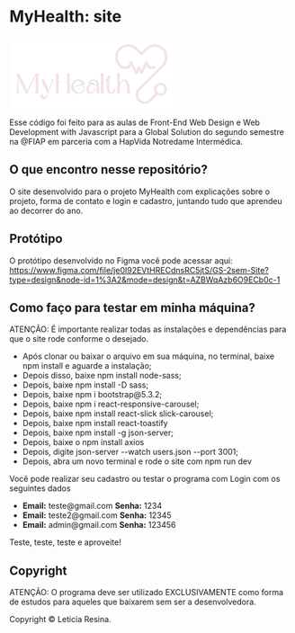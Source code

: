 # MyHealth: site

![Alt text](./src/assets/logoMyHealth.png)

Esse código foi feito para as aulas de Front-End Web Design e Web Development with Javascript para a Global Solution do segundo semestre na @FIAP em parceria com a HapVida Notredame Intermédica.

## O que encontro nesse repositório?

O site desenvolvido para o projeto MyHealth com explicações sobre o projeto, forma de contato e login e cadastro, juntando tudo que aprendeu ao decorrer do ano.

## Protótipo

O protótipo desenvolvido no Figma você pode acessar aqui: https://www.figma.com/file/je0I92EVtHRECdnsRC5jtS/GS-2sem-Site?type=design&node-id=1%3A2&mode=design&t=AZBWqAzb6O9ECb0c-1 

## Como faço para testar em minha máquina?

ATENÇÃO: É importante realizar todas as instalações e dependências para que o site rode conforme o desejado.

<ul>
    <li>Após clonar ou baixar o arquivo em sua máquina, no terminal, baixe npm install e aguarde a instalação;</li>
    <li>Depois disso, baixe npm install node-sass;</li>
    <li>Depois, baixe npm install -D sass;</li>
    <li>Depois, baixe npm i bootstrap@5.3.2;</li>
    <li>Depois, baixe npm i react-responsive-carousel;</li>
    <li>Depois, baixe npm install react-slick slick-carousel;</li>
    <li>Depois, baixe npm install react-toastify</li>
    <li>Depois, baixe npm install -g json-server;</li>
    <li>Depois, baixe o npm install axios</li>
    <li>Depois, digite json-server --watch users.json --port 3001;</li>
    <li>Depois, abra um novo terminal e rode o site com npm run dev</li>
</ul>

Você pode realizar seu cadastro ou testar o programa com Login com os seguintes dados

<ul>
    <li> <strong>Email:</strong> teste@gmail.com <strong>Senha:</strong> 1234 </li>
    <li> <strong>Email:</strong> teste2@gmail.com <strong>Senha:</strong> 12345 </li>
    <li> <strong>Email:</strong> admin@gmail.com <strong>Senha:</strong> 123456 </li>
</ul>

Teste, teste, teste e aproveite!

## Copyright

ATENÇÃO: O programa deve ser utilizado EXCLUSIVAMENTE como forma de estudos para aqueles que baixarem sem ser a desenvolvedora.

Copyright ©️ Leticia Resina.
